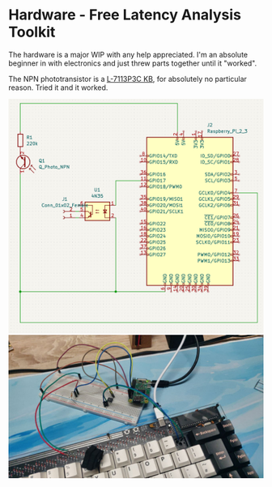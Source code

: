# Hardware - Free Latency Analysis Toolkit

The hardware is a major WIP with any help appreciated. I'm an absolute beginner in with electronics and just threw parts together until it "worked".

The NPN phototransistor is a [L-7113P3C KB](https://www.reichelt.de/de/en/phototransistor-npn-20-tht-5mm-l-7113p3c-kb-p219707.html), for absolutely no particular reason. Tried it and it worked.

![Schematic](./images/schematic.png)
![Breadboard](./images/setup.jpg)
